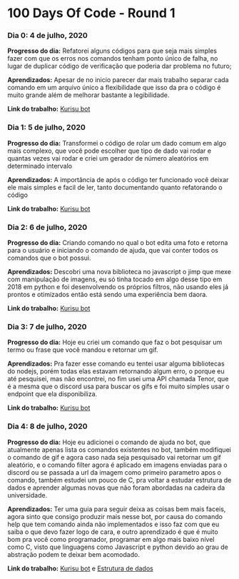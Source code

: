 # 100 Days Of Code - Round 1

### Dia 0: 4 de julho, 2020

**Progresso do dia:** Refatorei alguns códigos para que seja mais simples fazer com que os erros nos comandos tenham ponto único de falha, no lugar de duplicar código de verificação que poderia dar problema no futuro;

**Aprendizados:** Apesar de no inicio parecer dar mais trabalho separar cada comando em um arquivo único a flexibilidade que isso da pra o código é muito grande além de melhorar bastante a legibilidade.

**Link do trabalho:** [Kurisu bot](https://github.com/jpalvesl/kurisu/commit/d41246f910764fbb2f4de219e817cccf06fe714e)

### Dia 1: 5 de julho, 2020

**Progresso do dia:** Transformei o código de rolar um dado comum em algo mais complexo, que você pode escolher que tipo de dado vai rodar e quantas vezes vai rodar e criei um gerador de número aleatórios em determinado intervalo

**Aprendizados:** A importância de após o código ter funcionado você deixar ele mais simples e facil de ler, tanto documentando quanto refatorando o código 

**Link do trabalho:** [Kurisu bot](https://github.com/jpalvesl/kurisu/commit/1fae27a991f810423bfcedd3da339df42719d243)

### Dia 2: 6 de julho, 2020

**Progresso do dia:** Criando comando no qual o bot edita uma foto e retorna para o usuário e iniciando o comando de ajuda, que vai conter todos os comandos que o bot possui.

**Aprendizados:** Descobri uma nova biblioteca no javascript o jimp que mexe com manipulação de imagens, eu só tinha tocado em algo desse tipo em 2018 em python e foi desenvolvendo os próprios filtros, não usando eles já prontos e otimizados então está sendo uma experiência bem daora.

**Link do trabalho:** [Kurisu bot](https://github.com/jpalvesl/kurisu/commit/33f9aace7f584b49b0a1c5fc18f01617379a13e7)

### Dia 3: 7 de julho, 2020

**Progresso do dia:** Hoje eu criei um comando que faz o bot pesquisar um termo ou frase que você mandou e retornar um gif.

**Aprendizados:** Pra fazer esse comando eu tentei usar alguma bibliotecas do nodejs, porém todas elas estavam retornando algum erro, o porque eu até pesquisei, mas não encontrei, no fim usei uma API chamada Tenor, que é a mesma que o discord usa para buscar os gifs e foi muito simples usar o endpoint que ela disponibiliza.

**Link do trabalho:** [Kurisu bot](https://github.com/jpalvesl/kurisu/commit/48fd8d6a51f7f8e984d7f2403ea8ccd8877fe3881)

### Dia 4: 8 de julho, 2020

**Progresso do dia:** Hoje eu adicionei o comando de ajuda no bot, que atualmente apenas lista os comandos existentes no bot, também modifiquei o comando de gif e agora caso nada seja pesquisado vai retornar um gif aleatório, e o comando filter agora é aplicado em imagens enviadas para o discord ou se passada a url da imagem como primeiro parametro apos o comando, também estudei um pouco de C, pra voltar a estudar estrutura de dados e aprender algumas novas que não foram abordadas na cadeira da universidade.

**Aprendizados:** Ter uma guia para seguir deixa as coisas bem mais faceis, agora sinto que consigo produzir mais nesse bot, por causa do comando help que tem comando ainda não implementados e isso faz com que eu saiba o que devo fazer logo de cara, e outro aprendizado é que é muito bom pra você como programador, programar em algo mais baixo nível como C, visto que linguagens como Javascript e python devido ao grau de abstração podem te deixar bem acomodado.

**Link do trabalho:** [Kurisu bot](https://github.com/jpalvesl/kurisu/commit/d7d23b7b11ce8d633a0261789c770e6b731ef966) e [Estrutura de dados](https://ruandg.github.io/apostilaC_ED.html)
